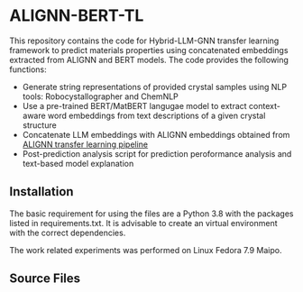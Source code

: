 # ALIGNN-BERT-TL

This repository contains the code for Hybrid-LLM-GNN transfer learning framework to predict materials properties using concatenated embeddings extracted from ALIGNN and BERT models. The code provides the following functions:

* Generate string representations of provided crystal samples using NLP tools: Robocystallographer and ChemNLP
* Use a pre-trained BERT/MatBERT langugae model to extract context-aware word embeddings from text descriptions of a given crystal structure
* Concatenate LLM embeddings with ALIGNN embeddings obtained from [ALIGNN transfer learning pipeline](https://github.com/NU-CUCIS/ALIGNNTL/tree/main)
* Post-prediction analysis script for prediction peroformance analysis and text-based model explanation

## Installation 

The basic requirement for using the files are a Python 3.8 with the packages listed in requirements.txt. It is advisable to create an virtual environment with the correct dependencies.

The work related experiments was performed on Linux Fedora 7.9 Maipo.

## Source Files

